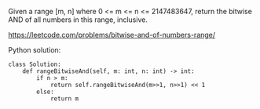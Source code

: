 Given a range [m, n] where 0 <= m <= n <= 2147483647, return the bitwise AND of all numbers in this range, inclusive.

https://leetcode.com/problems/bitwise-and-of-numbers-range/

Python solution:
```
class Solution:
    def rangeBitwiseAnd(self, m: int, n: int) -> int:
        if n > m:
            return self.rangeBitwiseAnd(m>>1, n>>1) << 1
        else:
            return m
                 
```
